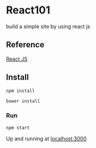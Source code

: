 # React101

build a simple site by using react js

## Reference


[React JS](http://facebook.github.io/react/)

## Install

```
npm install

bower install

```
### Run

```
npm start
```
Up and running at [localhost:3000](http://localhost:3000)


